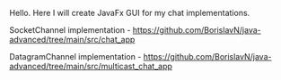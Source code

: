 Hello.
Here I will create JavaFx GUI for my chat implementations.

SocketChannel implementation - https://github.com/BorislavN/java-advanced/tree/main/src/chat_app

DatagramChannel implementation - https://github.com/BorislavN/java-advanced/tree/main/src/multicast_chat_app